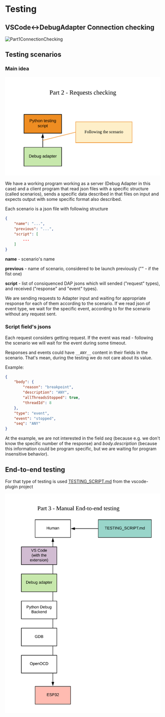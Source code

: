 # Testing

## VSCode<->DebugAdapter Connection checking

![Part1ConnectionСhecking](./src/img/testing/Part1ConnectionСhecking.png)

## Testing scenarios

### Main idea

![Part2RequestsChecking](./src/img/testing/Part2RequestsChecking.png)

We have a working program working as a server (Debug Adapter in this case) and a client program that read json files with a specific structure (called scenarios), sends a specific data described in that files on input and expects output with some specific format also described.

Each scenario is a json file with following structure

``` json
{
    "name": "...",
    "previous": "...",
    "script": [
        ...
    ]
}
```

**name** - scenario's name

**previous** - name of scenario, considered to be launch previously ("" - if the fist one)

**script** - list of consiquenced DAP jsons which will sended ("request" types), and received ("response" and "event" types).

We are sending requests to Adapter input and waiting for appropriate response for each of them according to the scenario. If we read json of event type, we wait for the specific event, according to for the scenario without any request sent.

### Script field's jsons

Each request considers getting request. If the event was read - following the scenario we will wait for the event during some timeout.

Responses and events could have `__ANY__` content in their fields in the scenario. That's mean, during the testing we do not care about its value.

Example:

``` json
{
    "body": {
        "reason": "breakpoint",
        "description": "ANY",
        "allThreadsStopped": true,
        "threadId": 8
    },
    "type": "event",
    "event": "stopped",
    "seq": "ANY"
}
```

At the example, we are not interested in the field *seq* (because e.g. we don't know the specific number of the response) and *body.description* (because this information could be program specific, but we are waiting for program insensitive behavior).

## End-to-end testing

For that type of testing is used [TESTING_SCRIPT.md](https://gitlab.espressif.cn:6688/idf/vscode-plugin/blob/feature/debug-adapter-integration/TESTING_SCRIPT.md) from the vscode-plugin project

![Part3ManualEnd-to-endTesting](./src/img/testing/Part3ManualEnd-to-endTesting.png)